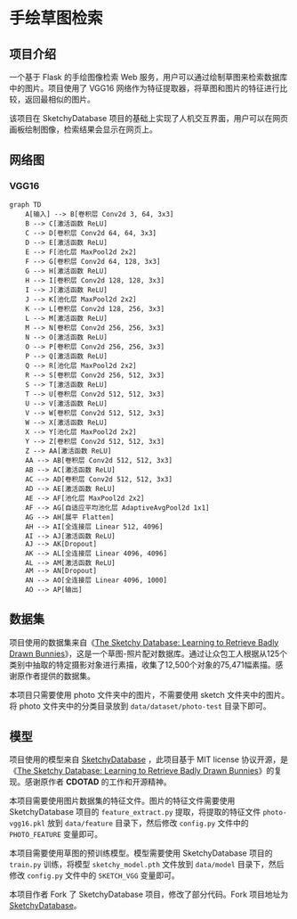 # 手绘草图检索

## 项目介绍

一个基于 Flask 的手绘图像检索 Web 服务，用户可以通过绘制草图来检索数据库中的图片。项目使用了 VGG16 网络作为特征提取器，将草图和图片的特征进行比较，返回最相似的图片。

该项目在 SketchyDatabase 项目的基础上实现了人机交互界面，用户可以在网页画板绘制图像，检索结果会显示在网页上。

## 网络图

### VGG16

```mermaid
graph TD
    A[输入] --> B[卷积层 Conv2d 3, 64, 3x3]
    B --> C[激活函数 ReLU]
    C --> D[卷积层 Conv2d 64, 64, 3x3]
    D --> E[激活函数 ReLU]
    E --> F[池化层 MaxPool2d 2x2]
    F --> G[卷积层 Conv2d 64, 128, 3x3]
    G --> H[激活函数 ReLU]
    H --> I[卷积层 Conv2d 128, 128, 3x3]
    I --> J[激活函数 ReLU]
    J --> K[池化层 MaxPool2d 2x2]
    K --> L[卷积层 Conv2d 128, 256, 3x3]
    L --> M[激活函数 ReLU]
    M --> N[卷积层 Conv2d 256, 256, 3x3]
    N --> O[激活函数 ReLU]
    O --> P[卷积层 Conv2d 256, 256, 3x3]
    P --> Q[激活函数 ReLU]
    Q --> R[池化层 MaxPool2d 2x2]
    R --> S[卷积层 Conv2d 256, 512, 3x3]
    S --> T[激活函数 ReLU]
    T --> U[卷积层 Conv2d 512, 512, 3x3]
    U --> V[激活函数 ReLU]
    V --> W[卷积层 Conv2d 512, 512, 3x3]
    W --> X[激活函数 ReLU]
    X --> Y[池化层 MaxPool2d 2x2]
    Y --> Z[卷积层 Conv2d 512, 512, 3x3]
    Z --> AA[激活函数 ReLU]
    AA --> AB[卷积层 Conv2d 512, 512, 3x3]
    AB --> AC[激活函数 ReLU]
    AC --> AD[卷积层 Conv2d 512, 512, 3x3]
    AD --> AE[激活函数 ReLU]
    AE --> AF[池化层 MaxPool2d 2x2]
    AF --> AG[自适应平均池化层 AdaptiveAvgPool2d 1x1]
    AG --> AH[展平 Flatten]
    AH --> AI[全连接层 Linear 512, 4096]
    AI --> AJ[激活函数 ReLU]
    AJ --> AK[Dropout]
    AK --> AL[全连接层 Linear 4096, 4096]
    AL --> AM[激活函数 ReLU]
    AM --> AN[Dropout]
    AN --> AO[全连接层 Linear 4096, 1000]
    AO --> AP[输出]
```

## 数据集

项目使用的数据集来自《[The Sketchy Database: Learning to Retrieve Badly Drawn Bunnies](https://www.cc.gatech.edu/~hays/tmp/sketchy-database.pdf)》，这是一个草图-照片配对数据库。通过让众包工人根据从125个类别中抽取的特定摄影对象进行素描，收集了12,500个对象的75,471幅素描。感谢原作者提供的数据集。

本项目只需要使用 photo 文件夹中的图片，不需要使用 sketch 文件夹中的图片。将 photo 文件夹中的分类目录放到 `data/dataset/photo-test` 目录下即可。

## 模型

项目使用的模型来自 [SketchyDatabase](https://github.com/CDOTAD/SketchyDatabase) ，此项目基于 MIT license 协议开源，是《[The Sketchy Database: Learning to Retrieve Badly Drawn Bunnies](https://www.cc.gatech.edu/~hays/tmp/sketchy-database.pdf)》的复现。感谢原作者 **CDOTAD** 的工作和开源精神。

本项目需要使用图片数据集的特征文件。图片的特征文件需要使用 SketchyDatabase 项目的 `feature_extract.py` 提取，将提取的特征文件 `photo-vgg16.pkl` 放到 `data/feature` 目录下，然后修改 `config.py` 文件中的 `PHOTO_FEATURE` 变量即可。

本项目需要使用草图的预训练模型。模型需要使用 SketchyDatabase 项目的 `train.py` 训练，将模型 `sketchy_model.pth` 文件放到 `data/model` 目录下，然后修改 `config.py` 文件中的 `SKETCH_VGG` 变量即可。

本项目作者 Fork 了 SketchyDatabase 项目，修改了部分代码。Fork 项目地址为 [SketchyDatabase](https://github.com/HEX9CF/SketchyDatabase)。

